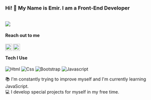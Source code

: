 ### Hi! 👋 My Name is Emir. I am a Front-End Developer
<p align="left"><br>
  <a href="https://github.com/TuncerEmir/github-profile-views-counter">
    <img src="https://komarev.com/ghpvc/?username=TuncerEmir&style=for-the-badge">
</a>
</p>

#### Reach out to me

[<img width="22" src="https://unpkg.com/simple-icons@v9/icons/twitter.svg" align="left" />][twitter]
[<img width="22" src="https://unpkg.com/simple-icons@v9/icons/linkedin.svg" align="left" />][linkedin]

</br>

#### Tech I Use

![Html](https://img.shields.io/badge/HTML5-E34F26?style=flat&logo=html5&logoColor=white) ![Css](https://img.shields.io/badge/CSS3-1572B6?style=flat&logo=css3&logoColor=white) ![Bootstrap](https://img.shields.io/badge/Bootstrap-%23563D7C.svg?style=flat&logo=Bootstrap&logoColor=white) ![Javascript](https://img.shields.io/badge/JavaScript-323330?style=flat&logo=javascript&logoColor=F7DF1E)

:books: I'm constantly trying to improve myself and I'm currently learning JavaScript.  
:computer: I develop special projects for myself in my free time.

[twitter]: https://twitter.com/emirtncr
[linkedin]: https://www.linkedin.com/in/muhammedemirtuncer/
